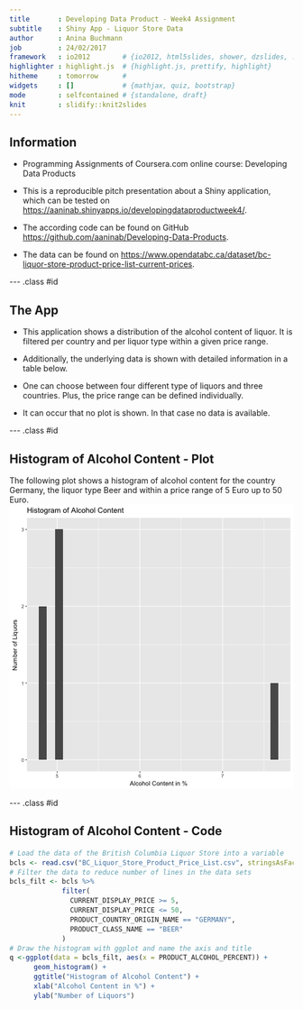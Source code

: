 ```yaml
---
title       : Developing Data Product - Week4 Assignment
subtitle    : Shiny App - Liquor Store Data
author      : Anina Buchmann
job         : 24/02/2017
framework   : io2012        # {io2012, html5slides, shower, dzslides, ...}
highlighter : highlight.js  # {highlight.js, prettify, highlight}
hitheme     : tomorrow      # 
widgets     : []            # {mathjax, quiz, bootstrap}
mode        : selfcontained # {standalone, draft}
knit        : slidify::knit2slides
---
```


## Information

- Programming Assignments of Coursera.com online course: Developing Data Products

- This is a reproducible pitch presentation about a Shiny application, which can be tested on https://aaninab.shinyapps.io/developingdataproductweek4/.

- The according code can be found on GitHub https://github.com/aaninab/Developing-Data-Products.

- The data can be found on https://www.opendatabc.ca/dataset/bc-liquor-store-product-price-list-current-prices.


--- .class #id 

## The App

- This application shows a distribution of the alcohol content of liquor. It is filtered per country and per liquor type within a given price range.

- Additionally, the underlying data is shown with detailed information in a table below.

- One can choose between four different type of liquors and three countries. Plus, the price range can be defined individually.

- It can occur that no plot is shown. In that case no data is available.

--- .class #id 


## Histogram of Alcohol Content - Plot

The following plot shows a histogram of alcohol content for the country Germany, the liquor type Beer and within a price range of 5 Euro up to 50 Euro.
![plot of chunk ggplot2_plot](assets/fig/ggplot2_plot-1.png)

--- .class #id 


## Histogram of Alcohol Content - Code


```r
# Load the data of the British Columbia Liquor Store into a variable 
bcls <- read.csv("BC_Liquor_Store_Product_Price_List.csv", stringsAsFactors = FALSE) 
# Filter the data to reduce number of lines in the data sets
bcls_filt <- bcls %>%
             filter(
               CURRENT_DISPLAY_PRICE >= 5,
               CURRENT_DISPLAY_PRICE <= 50,
               PRODUCT_COUNTRY_ORIGIN_NAME == "GERMANY",
               PRODUCT_CLASS_NAME == "BEER"
             )
# Draw the histogram with ggplot and name the axis and title
q <-ggplot(data = bcls_filt, aes(x = PRODUCT_ALCOHOL_PERCENT)) + 
      geom_histogram() + 
      ggtitle("Histogram of Alcohol Content") + 
      xlab("Alcohol Content in %") + 
      ylab("Number of Liquors")
```





